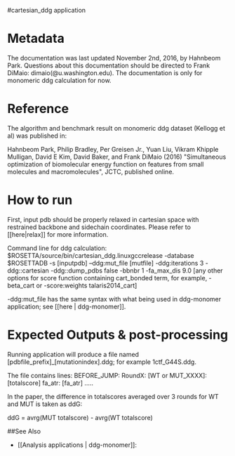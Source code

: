 #cartesian\_ddg application

Metadata
========
The documentation was last updated November 2nd, 2016, by Hahnbeom Park. Questions about this documentation should be directed to Frank DiMaio: dimaio(@u.washington.edu). The documentation is only for monomeric ddg calculation for now.

Reference
==========

The algorithm and benchmark result on monomeric ddg dataset (Kellogg et al) was published in:

Hahnbeom Park, Philip Bradley, Per Greisen Jr., Yuan Liu, Vikram Khipple Mulligan, David E Kim, David Baker, and Frank DiMaio (2016) "Simultaneous optimization of biomolecular energy function on features from small molecules and macromolecules", JCTC, published online. 

How to run
==========
First, input pdb should be properly relaxed in cartesian space with restrained backbone and sidechain coordinates. Please refer to [[here|relax]] for more information. 

Command line for ddg calculation:
$ROSETTA/source/bin/cartesian\_ddg.linuxgccrelease 
-database $ROSETTADB
-s [inputpdb] 
–ddg:mut\_file [mutfile] 
-ddg:iterations 3 -ddg::cartesian 
-ddg::dump\_pdbs false 
-bbnbr 1 -fa\_max\_dis 9.0
[any other options for score function containing cart_bonded term, for example, -beta\_cart or -score:weights talaris2014\_cart]

-ddg:mut\_file has the same syntax with what being used in ddg-monomer application; see [[here | ddg-monomer]].

Expected Outputs & post-processing
===============
Running application will produce a file named [pdbfile_prefix]\_[mutationindex].ddg; for example 1ctf\_G44S.ddg. 

The file contains lines:
BEFORE_JUMP: RoundX: [WT or MUT\_XXXX]: [totalscore] fa_atr: [fa\_atr] .....

In the paper, the difference in totalscores averaged over 3 rounds for WT and MUT is taken as ddG:

ddG = avrg(MUT totalscore) - avrg(WT totalscore)

##See Also
* [[Analysis applications | ddg-monomer]]: 